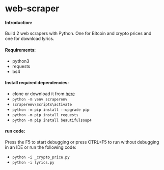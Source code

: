 # web-scraper
<div>
	<h4>Introduction:</h4>
	<p>Build 2 web scrapers with Python. One for Bitcoin and crypto prices and one for download lyrics.</p>
	
</div>
<div>
	<h4>Requirements:</h4>
	<ul dir="auto">
		<li>python3</li>
		<li>requests</li>
		<li>bs4</li>
	</ul>
</div>
<div>
	<h4>Install required dependencies:</h4>
	<ul>
		<li>clone or download it from <a href="https://github.com/FatemehAbbasi2545/web-scraper">here</a></li>
		<li><code>python -m venv scraperenv</code></li>
  		<li><code>scraperenv\Scripts\activate</code></li>
  		<li><code>python -m pip install --upgrade pip</code></li>
  		<li><code>python -m pip install requests</code></li>
  		<li><code>python -m pip install beautifulsoup4</code></li>  
 	</ul>
</div>
<div>
	<h4>run code:</h4>
	<span>
		Press the F5 to start debugging or press CTRL+F5 to run without debugging in an IDE or run the following code:
	</span>
	<ul>
		<li><code>python -i _crypto_price.py</code></li>
  		<li><code>python -i lyrics.py</code></li>
 	</ul>
</div>








